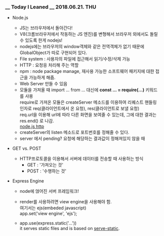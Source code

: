 ### __ Today I Leaned __ 2018.06.21. THU



- Node.js

  - JS는 브라우저에서 돌아간다!
  - V8(크롬브라우저에서 작동하는 JS 엔진)를 변형해서 브라우저 외에서도 돌릴 수 있도록 한게 nodejs!
  - nodejs에는 브라우저의 window객체와 같은 전역객체가 없기 때문에 GlobalObject가 따로 구현되어 있다.
  - File system : 사용자의 파일에 접근해서 읽기/수정/삭제 가능
  - HTTP : 요청응 처리해 주는 역할
  - npm : node package manage, 재사용 가능한 소프트웨어 패키지에 대한 접근을 가능하게 해줌.  
  - Web Server 만들 수 있음
  - 모듈을 가져올 때 import ... from ... 대신에 **const ... = require(...)** 키워드를 사용  
    require로 가져온 모듈은 createServer 메소드를 이용하여 리퀘스트 핸들링  
    인자로 req(클라이언트에서 온 요청), res(클라이언트로 보낼 요청)  
    req.url을 이용해 url에 따라 다른 화면을 보여줄 수 있는데, 그에 대한 결과는 res.end() 로 나감.  
    [node.js http](https://nodejs.org/api/http.html)  
  - createServer의 listen 메소드로 포트번호를 정해줄 수 있다. 
  - server 에서 pending? 요청에 해당하는 결과값이 정해져있지 않을 때  

- GET vs. POST

  - HTTP프로토콜을 이용해서 서버에 데이터를 전송할 때 사용하는 방식
    - GET : '가져오는 것'
    - POST : '수행하는 것'

- Express Engine

  - node에 얹어진 서버 프레임워크! 

  - render를 사용하려면 view engine을 사용해야 함.  
    여기서는 ejs(embeded javascript)  
    app.set('view engine', 'ejs');  

  - app.use(express.static('...'))  
    it serves static files and is based on [serve-static](http://expressjs.com/en/resources/middleware/serve-static.html).

    